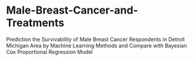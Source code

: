 # Male-Breast-Cancer-and-Treatments
Prediction the Survivability of Male Breast Cancer Respondents in Detroit Michigan Area by Machine Learning Methods and Compare with Bayesian Cox Proportional Regression Model
